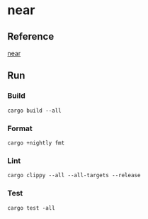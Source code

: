 # near

## Reference
[near](https://docs.near.org/docs/concepts/new-to-near)

## Run
### Build
```
cargo build --all
```

### Format
```
cargo +nightly fmt
```

### Lint
```
cargo clippy --all --all-targets --release
```

### Test
```
cargo test -all
```